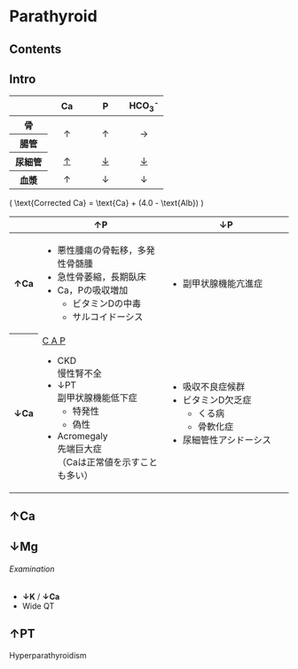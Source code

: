 <!--
Filename:	Parathyroid.md
Project:	/Users/shume/Developer/mnemosyne/docs/MMB/docs/d_Endo
Authors:	shumez <https://github.com/shumez>
Created:	2019-04-03 17:29:51
Modified:	2020-01-14 16:22:38
-----
Copyright (c) 2020 shumez
-->

# Parathyroid

## Contents


## Intro

<table>
	<thead>
		<tr>
			<th width="25%"></th>
			<th width="25%">Ca</th>
			<th width="25%">P</th>
			<th width="25%">HCO<sub>3</sub><sup>-</sup></th>
		</tr>
	</thead>
	<tbody>
		<tr>
			<th>骨</th>
			<td align="center" rowspan="2">&uarr;</td>
			<td align="center" rowspan="2">&uarr;</td>
			<td align="center" rowspan="2">&rarr;</td>
		</tr>
		<tr>
			<th>腸管</th>
		</tr>
		<tr>
			<th>尿細管</th>
			<td align="center"><u>&uarr;</u></td>
			<td align="center"><u>&darr;</u></td>
			<td align="center"><u>&darr;</u></td>
		</tr>
		<tr>
			<th>血漿</th>
			<td align="center">&uarr;</td>
			<td align="center">&darr;</td>
			<td align="center">&darr;</td>
		</tr>
	</tbody>
</table>

\( \text{Corrected Ca} = \text{Ca} + (4.0 - \text{Alb}) \)

<table>
    <thead>
		<tr>
			<th width="10%"></th>
			<th width="45%">&uarr;P</th>
			<th width="45%">&darr;P</th>
		</tr>
	</thead>
	<tbody>
		<tr>
			<th>&uarr;Ca</th>
			<td>
				<ul>
					<li>悪性腫瘍の骨転移，多発性骨髄腫</li>
					<li>急性骨萎縮，長期臥床</li>
					<li>Ca，Pの吸収増加
						<ul>
							<li>ビタミンDの中毒</li>
							<li>サルコイドーシス</li>
						</ul>
					</li>
				</ul>
			</td>
			<td>
				<ul>
					<li>副甲状腺機能亢進症</li>
				</ul>
			</td>
		</tr>
		<tr>
			<th>&darr;Ca</th>
			<td>
				<u>C A P</u>
				<ul>
					<li>CKD<br>
						慢性腎不全</li>
					<li>&darr;PT<br>
						副甲状腺機能低下症
						<ul>
							<li>特発性</li>
							<li>偽性</li>
						</ul>
					</li>
					<li>Acromegaly<br>
						先端巨大症<br>
						（Caは正常値を示すことも多い）</li>
				</ul>
			</td>
			<td>
				<ul>
					<li>吸収不良症候群</li>
					<li>ビタミンD欠乏症
						<ul>
							<li>くる病</li>
							<li>骨軟化症</li>
						</ul>
					</li>
					<li>尿細管性アシドーシス</li>
				</ul>
			</td>
		</tr>
	</tbody>
</table>

<!-- <h6 id='intro-def'>Definition</h6> -->
<!-- <h6 id='intro-eti'>Etiology</h6> -->
<!-- <h6 id='intro-epi'>Epidemiology</h6> -->
<!-- <h6 id='intro-cls'>Classification</h6> -->
<!-- <h6 id='intro-sx'>Sign and Symptom</h6> -->
<!-- <h6 id='intro-cmp'>Complication</h6> -->
<!-- <h6 id='intro-ex'>Examination</h6> -->
<!-- <h6 id='intro-dx'>Diagnosis</h6> -->
<!-- <h6 id='intro-tx'>Treatment</h6> -->
<!-- <h6 id='intro-prg'>Prognosis</h6> -->
<!-- <h6 id='intro-app'>Appendix</h6> -->


## &uarr;Ca

<!-- <h6 id='hrca-def'>Definition</h6> -->
<!-- <h6 id='hrca-eti'>Etiology</h6> -->
<!-- <h6 id='hrca-epi'>Epidemiology</h6> -->
<!-- <h6 id='hrca-cls'>Classification</h6> -->
<!-- <h6 id='hrca-sx'>Sign and Symptom</h6> -->
<!-- <h6 id='hrca-cmp'>Complication</h6> -->
<!-- <h6 id='hrca-ex'>Examination</h6> -->
<!-- <h6 id='hrca-dx'>Diagnosis</h6> -->
<!-- <h6 id='hrca-tx'>Treatment</h6> -->
<!-- <h6 id='hrca-prg'>Prognosis</h6> -->
<!-- <h6 id='hrca-app'>Appendix</h6> -->


## &darr;Mg

<!-- <h6 id='homg-def'>Definition</h6> -->
<!-- <h6 id='homg-eti'>Etiology</h6> -->
<!-- <h6 id='homg-epi'>Epidemiology</h6> -->
<!-- <h6 id='homg-cls'>Classification</h6> -->
<!-- <h6 id='homg-sx'>Sign and Symptom</h6> -->
<!-- <h6 id='homg-cmp'>Complication</h6> -->
<h6 id='homg-ex'>Examination</h6>

- **↓K** / **↓Ca**
- Wide QT

<!-- <h6 id='homg-dx'>Diagnosis</h6> -->
<!-- <h6 id='homg-tx'>Treatment</h6> -->
<!-- <h6 id='homg-prg'>Prognosis</h6> -->
<!-- <h6 id='homg-app'>Appendix</h6> -->


## &uarr;PT

Hyperparathyroidism

<!-- <h6 id='hrpt-def'>Definition</h6> -->
<!-- <h6 id='hrpt-eti'>Etiology</h6> -->
<!-- <h6 id='hrpt-epi'>Epidemiology</h6> -->
<!-- <h6 id='hrpt-cls'>Classification</h6> -->
<!-- <h6 id='hrpt-sx'>Sign and Symptom</h6> -->
<!-- <h6 id='hrpt-cmp'>Complication</h6> -->
<!-- <h6 id='hrpt-ex'>Examination</h6> -->
<!-- <h6 id='hrpt-dx'>Diagnosis</h6> -->
<!-- <h6 id='hrpt-tx'>Treatment</h6> -->
<!-- <h6 id='hrpt-prg'>Prognosis</h6> -->
<!-- <h6 id='hrpt-app'>Appendix</h6> -->

##

<!-- ## -->
<!-- <h6 id='-def'>Definition</h6> -->
<!-- <h6 id='-eti'>Etiology</h6> -->
<!-- <h6 id='-epi'>Epidemiology</h6> -->
<!-- <h6 id='-cls'>Classification</h6> -->
<!-- <h6 id='-sx'>Sign and Symptom</h6> -->
<!-- <h6 id='-cmp'>Complication</h6> -->
<!-- <h6 id='-ex'>Examination</h6> -->
<!-- <h6 id='-dx'>Diagnosis</h6> -->
<!-- <h6 id='-tx'>Treatment</h6> -->
<!-- <h6 id='-prg'>Prognosis</h6> -->
<!-- <h6 id='-app'>Appendix</h6> -->

<!-- ref -->


<!-- <style type="text/css">
	img{width: 50%; float: right;}
</style> -->